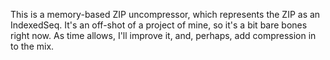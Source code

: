 This is a memory-based ZIP uncompressor, which represents the ZIP as an IndexedSeq. It's
an off-shot of a project of mine, so it's a bit bare bones right now. As time allows, I'll
improve it, and, perhaps, add compression in to the mix.

